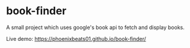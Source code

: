 # book-finder
A small project which uses google's book api to fetch and display books.

Live demo:  https://phoenixbeats01.github.io/book-finder/
